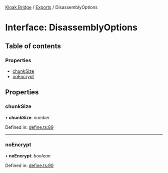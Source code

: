 [Kloak Bridge](../README.md) / [Exports](../modules.md) / DisassemblyOptions

# Interface: DisassemblyOptions

## Table of contents

### Properties

- [chunkSize](disassemblyoptions.md#chunksize)
- [noEncrypt](disassemblyoptions.md#noencrypt)

## Properties

### chunkSize

• **chunkSize**: *number*

Defined in: [define.ts:89](https://github.com/CoNET-project/kloak-bridge/blob/85792bb/src/define.ts#L89)

___

### noEncrypt

• **noEncrypt**: *boolean*

Defined in: [define.ts:90](https://github.com/CoNET-project/kloak-bridge/blob/85792bb/src/define.ts#L90)
